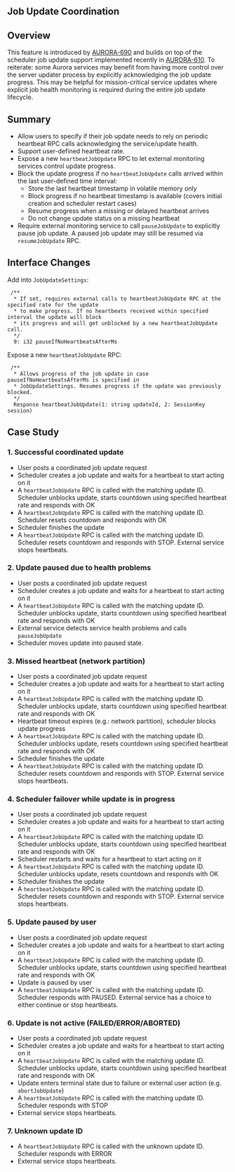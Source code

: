 Job Update Coordination
--------------

## Overview
This feature is introduced by [AURORA-690](https://issues.apache.org/jira/browse/AURORA-690) and
builds on top of the scheduler job update support implemented recently in
[AURORA-610](https://issues.apache.org/jira/browse/AURORA-610). To reiterate: some Aurora services
may benefit from having more control over the server updater process by explicitly acknowledging
the job update progress. This may be helpful for mission-critical service updates where explicit
job health monitoring is required during the entire job update lifecycle.

## Summary
* Allow users to specify if their job update needs to rely on periodic heartbeat RPC calls
acknowledging the service/update health.
* Support user-defined heartbeat rate.
* Expose a new `heartbeatJobUpdate` RPC to let external monitoring services control update progress.
* Block the update progress if no `heartbeatJobUpdate` calls arrived within the last user-defined
time interval:
  * Store the last heartbeat timestamp in volatile memory only
  * Block progress if no heartbeat timestamp is available (covers initial creation and scheduler
restart cases)
  * Resume progress when a missing or delayed heartbeat arrives
  * Do not change update status on a missing heartbeat
* Require external monitoring service to call `pauseJobUpdate` to explicitly pause job update.
A paused job update may still be resumed via `resumeJobUpdate` RPC.

## Interface Changes
Add into `JobUpdateSettings`:
```
 /**
  * If set, requires external calls to heartbeatJobUpdate RPC at the specified rate for the update
  * to make progress. If no heartbeats received within specified interval the update will block
  * its progress and will get unblocked by a new heartbeatJobUpdate call.
  */
  9: i32 pauseIfNoHeartbeatsAfterMs
```

Expose a new `heartbeatJobUpdate` RPC:
```
 /**
  * Allows progress of the job update in case pauseIfNoHeartbeatsAfterMs is specified in
  * JobUpdateSettings. Resumes progress if the update was previously blocked.
  */
  Response heartbeatJobUpdate(1: string updateId, 2: SessionKey session)
```

## Case Study
### 1. Successful coordinated update
* User posts a coordinated job update request
* Scheduler creates a job update and waits for a heartbeat to start acting on it
* A `heartbeatJobUpdate` RPC is called with the matching update ID. Scheduler unblocks update,
starts countdown using specified heartbeat rate and responds with OK
* A `heartbeatJobUpdate` RPC is called with the matching update ID. Scheduler resets countdown and
responds with OK
* Scheduler finishes the update
* A `heartbeatJobUpdate` RPC is called with the matching update ID. Scheduler resets countdown and
responds with STOP. External service stops heartbeats.

### 2. Update paused due to health problems
* User posts a coordinated job update request
* Scheduler creates a job update and waits for a heartbeat to start acting on it
* A `heartbeatJobUpdate` RPC is called with the matching update ID. Scheduler unblocks update,
starts countdown using specified heartbeat rate and responds with OK
* External service detects service health problems and calls `pauseJobUpdate`
* Scheduler moves update into paused state.

### 3. Missed heartbeat (network partition)
* User posts a coordinated job update request
* Scheduler creates a job update and waits for a heartbeat to start acting on it
* A `heartbeatJobUpdate` RPC is called with the matching update ID. Scheduler unblocks update,
starts countdown using specified heartbeat rate and responds with OK
* Heartbeat timeout expires (e.g.: network partition), scheduler blocks update progress
* A `heartbeatJobUpdate` RPC is called with the matching update ID. Scheduler unblocks update,
resets countdown using specified heartbeat rate and responds with OK
* Scheduler finishes the update
* A `heartbeatJobUpdate` RPC is called with the matching update ID. Scheduler resets countdown and
responds with STOP. External service stops heartbeats.

### 4. Scheduler failover while update is in progress
* User posts a coordinated job update request
* Scheduler creates a job update and waits for a heartbeat to start acting on it
* A `heartbeatJobUpdate` RPC is called with the matching update ID. Scheduler unblocks update,
starts countdown using specified heartbeat rate and responds with OK
* Scheduler restarts and waits for a heartbeat to start acting on it
* A `heartbeatJobUpdate` RPC is called with the matching update ID. Scheduler unblocks update,
resets countdown and responds with OK
* Scheduler finishes the update
* A `heartbeatJobUpdate` RPC is called with the matching update ID. Scheduler resets countdown and
responds with STOP. External service stops heartbeats.

### 5. Update paused by user
* User posts a coordinated job update request
* Scheduler creates a job update and waits for a heartbeat to start acting on it
* A `heartbeatJobUpdate` RPC is called with the matching update ID. Scheduler unblocks update,
starts countdown using specified heartbeat rate and responds with OK
* Update is paused by user
* A `heartbeatJobUpdate` RPC is called with the matching update ID. Scheduler responds with
PAUSED. External service has a choice to either continue or stop heartbeats.

### 6. Update is not active (FAILED/ERROR/ABORTED)
* User posts a coordinated job update request
* Scheduler creates a job update and waits for a heartbeat to start acting on it
* A `heartbeatJobUpdate` RPC is called with the matching update ID. Scheduler unblocks update,
starts countdown using specified heartbeat rate and responds with OK
* Update enters terminal state due to failure or external user action (e.g. `abortJobUpdate`)
* A `heartbeatJobUpdate` RPC is called with the matching update ID. Scheduler responds with STOP
* External service stops heartbeats.

### 7. Unknown update ID
* A `heartbeatJobUpdate` RPC is called with the unknown update ID. Scheduler responds with ERROR
* External service stops heartbeats.
